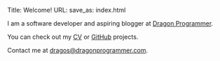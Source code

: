 Title: Welcome!
URL:
save_as: index.html

<!-- homepage as url='' -->

I am a software developer and aspiring blogger at [Dragon Programmer](https://dragonprogrammer.com).

You can check out my [CV]({filename}cv.md) or [GitHub]({filename}github.md) projects.

Contact me at [dragos@dragonprogrammer.com](mailto:dragos@dragonprogrammer.com).
